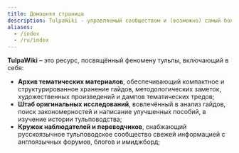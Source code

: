```yaml
---
title: Домашняя страница
description: TulpaWiki - управляемый сообществом и (возможно) самый большой источник информации о тульпах.
aliases:
  - /index
  - /ru/index
---
```

**TulpaWiki** – это ресурс, посвящённый феномену тульпы, включающий в себя:
* **Архив тематических материалов**, обеспечивающий компактное и структурированное хранение гайдов, методологических заметок, художественных произведений и дампов тематических тредов;
* **Штаб оригинальных исследований**, вовлечённый в анализ гайдов, поиск закономерностей и написание улучшенных пособий, в изучение истории тульповодства;
* **Кружок наблюдателей и переводчиков**, снабжающий русскоязычное тульповодское сообщество свежей информацией с англоязычных форумов, блогов и имиджборд;
